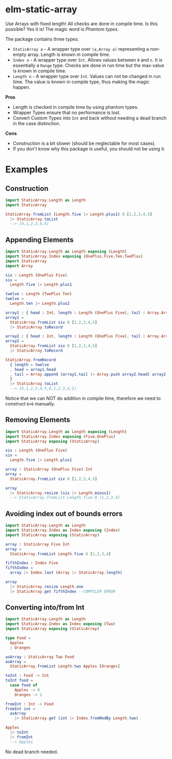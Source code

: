 # elm-static-array

Use Arrays with fixed length! All checks are done in compile time. Is this possible? Yes it is!
The magic word is _Phantom types_.

The package contains three types:

* `StaticArray a` - A wrapper type over `(a,Array a)` representing a non-empty array. Length is known in compile time.
* `Index n` - A wrapper type over `Int`. Allows values between `0` and `n`. It is essentially a `Range` type. Checks are done in run time but the max-value is known in compile time.
* `Length n` - A wrapper type over `Int`. Values can not be changed in run time. The value is known in compile type, thus making the magic happen.

**Pros**

* Length is checked in compile time by using phantom types.
* Wrapper Types ensure that no performance is lost.
* Convert Custom Types into `Int` and back without needing a dead branch in the case distinction.

**Cons**

* Construction is a bit slower (should be neglectable for most cases).
* If you don't know why this package is useful, you should not be using it.


# Examples

## Construction

```elm
import StaticArray.Length as Length
import StaticArray

StaticArray.fromList (Length.five |> Length.plus1) 0 [1,2,3,4,5]
  |> StaticArray.toList
  --> [0,1,2,3,4,5]
```


## Appending Elements

```elm
import StaticArray.Length as Length exposing (Length)
import StaticArray.Index exposing (OnePlus,Five,Ten,TwoPlus)
import StaticArray
import Array

six : Length (OnePlus Five)
six =
  Length.five |> Length.plus1

twelve : Length (TwoPlus Ten)
twelve =
  Length.ten |> Length.plus2

array1 : { head : Int, length : Length (OnePlus Five), tail : Array.Array Int }
array1 =
  StaticArray.fromList six 0 [1,2,3,4,5]
  |> StaticArray.toRecord

array2 : { head : Int, length : Length (OnePlus Five), tail : Array.Array Int }
array2 =
  StaticArray.fromList six 0 [1,2,3,4,5]
  |> StaticArray.toRecord

StaticArray.fromRecord
  { length = twelve
  , head = array1.head
  , tail = Array.append (array1.tail |> Array.push array2.head) array2.tail
  }
  |> StaticArray.toList
  --> [0,1,2,3,4,5,0,1,2,3,4,5]
```

Notice that we can NOT do addition in compile time, therefore we need to construct `6+6` manually.

## Removing Elements

```elm
import StaticArray.Length as Length exposing (Length)
import StaticArray.Index exposing (Five,OnePlus)
import StaticArray exposing (StaticArray)

six : Length (OnePlus Five)
six =
  Length.five |> Length.plus1

array : StaticArray (OnePlus Five) Int
array =
  StaticArray.fromList six 0 [1,2,3,4,5]

array
  |> StaticArray.resize (six |> Length.minus1)
  --> StaticArray.fromList Length.five 0 [1,2,3,4]
```

## Avoiding index out of bounds errors

```elm
import StaticArray.Length as Length
import StaticArray.Index as Index exposing (Index)
import StaticArray exposing (StaticArray)

array : StaticArray Five Int
array =
  StaticArray.fromList Length.five 0 [1,2,3,4]

fifthIndex : Index Five
fifthIndex =
  array |> Index.last (Array |> StaticArray.length)

array
  |> StaticArray.resize Length.one
  |> StaticArray.get fifthIndex --COMPILER ERROR
```

## Converting into/from Int

```elm
import StaticArray.Length as Length
import StaticArray.Index as Index exposing (Two)
import StaticArray exposing (StaticArray)

type Food =
  Apples
  | Oranges

asArray : StaticArray Two Food
asArray =
  StaticArray.fromList Length.two Apples [Oranges]

toInt : Food -> Int
toInt food =
  case food of
    Apples -> 0
    Oranges -> 1

fromInt : Int -> Food
fromInt int =
  asArray
    |> StaticArray.get (int |> Index.fromModBy Length.two)

Apples
  |> toInt
  |> fromInt
  --> Apples
```

No dead branch needed.  
